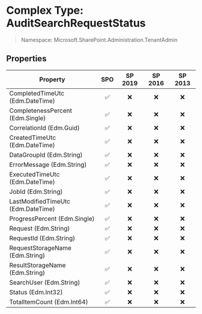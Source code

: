 # Complex Type: AuditSearchRequestStatus

> Namespace: Microsoft.SharePoint.Administration.TenantAdmin

## Properties

Property | SPO | SP 2019 | SP 2016 | SP 2013
----------|:---:|:-------:|:-------:|:-------:
CompletedTimeUtc (Edm.DateTime) | ✅ | ❌ | ❌ | ❌
CompletenessPercent (Edm.Single) | ✅ | ❌ | ❌ | ❌
CorrelationId (Edm.Guid) | ✅ | ❌ | ❌ | ❌
CreatedTimeUtc (Edm.DateTime) | ✅ | ❌ | ❌ | ❌
DataGroupId (Edm.String) | ✅ | ❌ | ❌ | ❌
ErrorMessage (Edm.String) | ✅ | ❌ | ❌ | ❌
ExecutedTimeUtc (Edm.DateTime) | ✅ | ❌ | ❌ | ❌
JobId (Edm.String) | ✅ | ❌ | ❌ | ❌
LastModifiedTimeUtc (Edm.DateTime) | ✅ | ❌ | ❌ | ❌
ProgressPercent (Edm.Single) | ✅ | ❌ | ❌ | ❌
Request (Edm.String) | ✅ | ❌ | ❌ | ❌
RequestId (Edm.String) | ✅ | ❌ | ❌ | ❌
RequestStorageName (Edm.String) | ✅ | ❌ | ❌ | ❌
ResultStorageName (Edm.String) | ✅ | ❌ | ❌ | ❌
SearchUser (Edm.String) | ✅ | ❌ | ❌ | ❌
Status (Edm.Int32) | ✅ | ❌ | ❌ | ❌
TotalItemCount (Edm.Int64) | ✅ | ❌ | ❌ | ❌